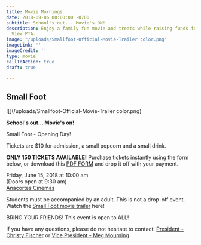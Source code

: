 ```yaml
---
title: Movie Mornings
date: 2018-09-06 00:00:00 -0700
subtitle: School's out... Movie's ON!
description: Enjoy a family fun movie and treats while raising funds for the Island
  View PTA.
image: "/uploads/Smallfoot-Official-Movie-Trailer color.png"
imageLink: ''
imageCredit: ''
type: movie
callToAction: true
draft: true

---
```

## Small Foot

![](/uploads/Smallfoot-Official-Movie-Trailer color.png)

**School's out... Movie's on!**

Small Foot - Opening Day!

Tickets are $10 for admission, a small popcorn and a small drink.

**ONLY 150 TICKETS AVAILABLE!** Purchase tickets instantly using the form below, or download this [PDF FORM](https://drive.google.com/file/d/1VEvT7wnYb9eCHuqgrjxSotVnAmhv_dsZ/view?usp=sharing) and drop it off with your payment.

Friday, June 15, 2018 at 10:00 am  
(Doors open at 9:30 am)  
[Anacortes Cinemas](http://farawayentertainment.com/location/anacortes-cinemas/)

Students must be accompanied by an adult. This is not a drop-off event. Watch the [Small Foot movie trailer](https://youtu.be/uBw6EvIxIS8) here!

BRING YOUR FRIENDS!  This event is open to ALL!

If you have any questions, please do not hesitate to contact: [President - Christy Fischer](mailto:president@islandviewpta.org) or [Vice President - Meg Mourning](mailto:vicepresident@islandviewpta.org)